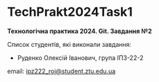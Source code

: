 # TechPrakt2024Task1
**Технологічна практика 2024. Git. Завдання №2**

Список студентів, які виконали завдання:
* Руденко Олексій Іванович, група ІПЗ-22-2

email: ipz222_roi@student.ztu.edu.ua